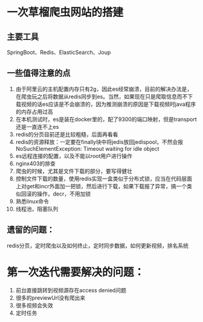 # 一次草榴爬虫网站的搭建

## 主要工具
SpringBoot、Redis、ElasticSearch、Joup

## 一些值得注意的点
1. 由于阿里云的主机配置内存只有2g，因此es经常崩溃，目前的解决办法是，在爬虫玩之后将数据从redis同步到es。当然，如果现在只是爬取信息而不下载视频的话es应该是不会崩溃的，因为推测崩溃的原因是下载视频时java程序的内存占用过高
2. 在本机测试时，es是装在docker里的，配了9300的端口映射，但是transport还是一直连不上es
3. redis的分页目前还是比较粗糙，后面再看看
4. redis的资源释放：一定要在finally块中将jedis放回jedispool，不然会报NoSuchElementException: Timeout waiting for idle object
5. es远程连接的配置，以及不能以root用户进行操作
6. nginx403的排查
7. 爬虫的时候，尤其是文件下载的部分，要写得健壮
8. 控制文件下载的数量，使用redis实现一盒类似于分布式锁，应当在代码层面上对get和incr外面加一把锁，然后进行下载，如果下载报了异常，搞一个类似回滚的操作，decr，不用加锁
9. 熟悉linux命令
10. 线程池，阻塞队列

## 遗留的问题：
redis分页，定时爬虫以及如何终止，定时同步数据，如何更新视频，排名系统

# 第一次迭代需要解决的问题：
1. 前台直接跳转到视频源存在access denied问题
2. 很多的previewUrl没有爬出来
3. 很多视频会失效
4. 定时任务